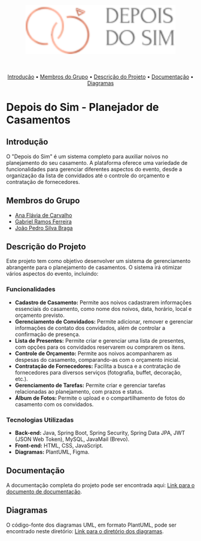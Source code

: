 <br>
<h3 align="center">
<img width="400px" src="src/front/assets/img/logo.png">
</h3>
<br>
<p align="center">
  <a href="#introdução">Introdução</a> •
  <a href="#membros-do-grupo">Membros do Grupo</a> •
  <a href="#descrição-do-projeto">Descrição do Projeto</a> •
  <a href="#documentação">Documentação</a> •
  <a href="#diagramas">Diagramas</a>
</p>

# Depois do Sim - Planejador de Casamentos

## Introdução

O "Depois do Sim" é um sistema completo para auxiliar noivos no planejamento do seu casamento. A plataforma oferece uma variedade de funcionalidades para gerenciar diferentes aspectos do evento, desde a organização da lista de convidados até o controle do orçamento e contratação de fornecedores.

## Membros do Grupo

* [Ana Flávia de Carvalho](https://github.com/anaflaviacsantos) 
* [Gabriel Ramos Ferreira](https://github.com/gramos22)
* [João Pedro Silva Braga](https://github.com/joaopedro-braga)


## Descrição do Projeto

Este projeto tem como objetivo desenvolver um sistema de gerenciamento abrangente para o planejamento de casamentos. O sistema irá otimizar vários aspectos do evento, incluindo:

### Funcionalidades

* **Cadastro de Casamento:** Permite aos noivos cadastrarem informações essenciais do casamento, como nome dos noivos, data, horário, local e orçamento previsto.
* **Gerenciamento de Convidados:** Permite adicionar, remover e gerenciar informações de contato dos convidados, além de controlar a confirmação de presença.
* **Lista de Presentes:** Permite criar e gerenciar uma lista de presentes, com opções para os convidados reservarem ou comprarem os itens.
* **Controle de Orçamento:** Permite aos noivos acompanharem as despesas do casamento, comparando-as com o orçamento inicial.
* **Contratação de Fornecedores:**  Facilita a busca e a contratação de fornecedores para diversos serviços (fotografia, buffet, decoração, etc.).
* **Gerenciamento de Tarefas:** Permite criar e gerenciar tarefas relacionadas ao planejamento, com prazos e status.
* **Álbum de Fotos:** Permite o upload e o compartilhamento de fotos do casamento com os convidados.


### Tecnologias Utilizadas

* **Back-end:** Java, Spring Boot, Spring Security, Spring Data JPA, JWT (JSON Web Token), MySQL, JavaMail (Brevo).
* **Front-end:** HTML, CSS, JavaScript.
* **Diagramas:** PlantUML, Figma.


## Documentação

A documentação completa do projeto pode ser encontrada aqui: [Link para o documento de documentação](Trabalho-Final.pdf).


## Diagramas

O código-fonte dos diagramas UML, em formato PlantUML, pode ser encontrado neste diretório: [Link para o diretório dos diagramas](diagramas).
